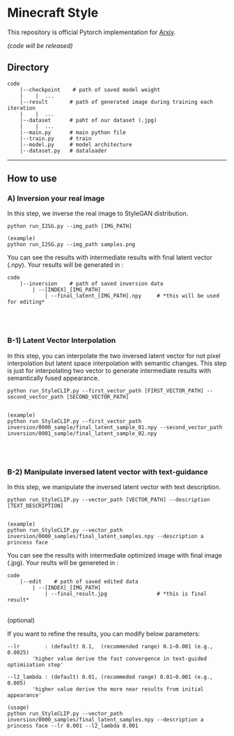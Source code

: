 
# Minecraft Style

This repository is official Pytorch implementation for [Arxiv](Arxiv).

*(code will be released)*

## Directory

```
code
    |--checkpoint    # path of saved model weight
    |    |  ...     
    |--result       # path of generated image during training each iteration
    |    |  ... 
    |--dataset      # paht of our dataset (.jpg)
    |    |  ...
    |--main.py      # main python file
    |--train.py     # train 
    |--model.py     # model architecture
    |--dataset.py   # dataloader
```

<hr>

## How to use
### A) Inversion your real image

<!--
(exmaple of alignment for real image) <br>
<img src='docs/static/images/real_sample_01.png' width=32%>
<img src='docs/static/images/real_sample_02.png' width=32%>
<img src='docs/static/images/real_sample_03.png' width=32%>
-->

In this step, we inverse the real image to StyleGAN distribution.
```
python run_I2SG.py --img_path [IMG_PATH]

(example)
python run_I2SG.py --img_path samples.png
```

You can see the results with intermediate results with final latent vector (.npy). Your results will be generated in :
```
code
    |--inversion    # path of saved inversion data
        | --[INDEX]_[IMG_PATH]
            | --final_latent_[IMG_PATH].npy     # *this will be used for editing*
```

<br><br>

### B-1) Latent Vector Interpolation

In this step, you can interpolate the two inversed latent vector for not pixel interpolation but latent space interpolation with semantic changes. This step is just for interpolating two vector to generate intermediate results with semantically fused appearance.

```
python run_StyleCLIP.py --first_vector_path [FIRST_VECTOR_PATH] --second_vector_path [SECOND_VECTOR_PATH] 


(example)
python run_StyleCLIP.py --first_vector_path inversion/0000_sample/final_latent_sample_01.npy --second_vector_path inversion/0001_sample/final_latent_sample_02.npy
```



<br><br>


### B-2) Manipulate inversed latent vector with text-guidance

In this step, we manipulate the inversed latent vector with text description.
```
python run_StyleCLIP.py --vector_path [VECTOR_PATH] --description [TEXT_DESCRIPTION]


(example)
python run_StyleCLIP.py --vector_path inversion/0000_samples/final_latent_samples.npy --description a princess face
```

You can see the results with intermediate optimized image with final image (.jpg). Your reults will be genereted in :
```
code
    |--edit    # path of saved edited data
        | --[INDEX]_[IMG_PATH]
            | --final_result.jpg                # *this is final result*
```

<br>
(optional)

If you want to refine the results, you can modify below parameters:
```
--lr        : (default) 0.1,  (recommended range) 0.1~0.001 (e.g., 0.0025)
        'higher value derive the fast convergence in text-guided optimization step'

--l2_lambda : (default) 0.01, (recommeded range) 0.01~0.001 (e.g., 0.005)
        'higher value derive the more near results from initial appearance'

(usage)
python run_StyleCLIP.py --vector_path inversion/0000_samples/final_latent_samples.npy --description a princess face --lr 0.001 --l2_lambda 0.001
```